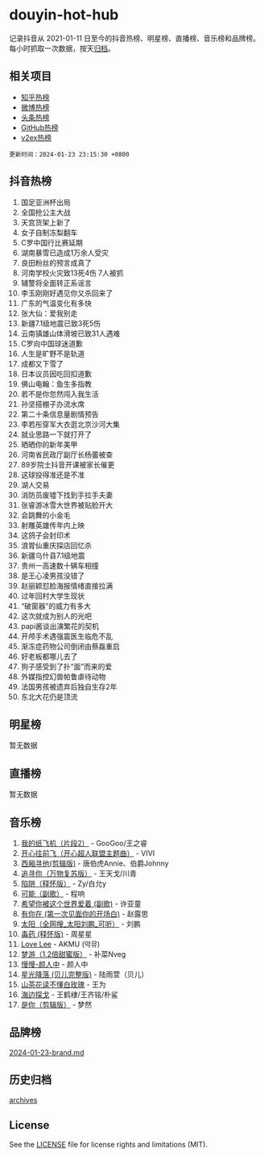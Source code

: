 # douyin-hot-hub

记录抖音从 2021-01-11 日至今的抖音热榜、明星榜、直播榜、音乐榜和品牌榜。每小时抓取一次数据，按天[归档](archives)。

## 相关项目

- [知乎热榜](https://github.com/lonnyzhang423/zhihu-hot-hub)
- [微博热榜](https://github.com/lonnyzhang423/weibo-hot-hub)
- [头条热榜](https://github.com/lonnyzhang423/toutiao-hot-hub)
- [GitHub热榜](https://github.com/lonnyzhang423/github-hot-hub)
- [v2ex热榜](https://github.com/lonnyzhang423/v2ex-hot-hub)


`更新时间：2024-01-23 23:15:30 +0800`

## 抖音热榜

1. 国足亚洲杯出局
1. 全国抢公主大战
1. 天宫货架上新了
1. 女子自制冻梨翻车
1. C罗中国行比赛延期
1. 湖南暴雪已造成1万余人受灾
1. 良田粉丝的预言成真了
1. 河南学校火灾致13死4伤 7人被抓
1. 辅警将全面转正系谣言
1. 李玉刚刚好遇见你又杀回来了
1. 广东的气温变化有多快
1. 张大仙：爱我别走
1. 新疆7.1级地震已致3死5伤
1. 云南镇雄山体滑坡已致31人遇难
1. C罗向中国球迷道歉
1. 人生是旷野不是轨道
1. 成都又下雪了
1. 日本议员因吃回扣道歉
1. 佛山电翰：鱼生多指教
1. 若不是你忽然闯入我生活
1. 孙坚搭棚子办流水席
1. 第二十条信息量剧情预告
1. 李若彤穿军大衣逛北京沙河大集
1. 就业思路一下就打开了
1. 晒晒你的新年美甲
1. 河南省民政厅副厅长杨蕾被查
1. 89岁院士抖音开课被家长催更
1. 这球投得准还是不准
1. 湖人交易
1. 消防员废墟下找到手拉手夫妻
1. 张睿游冰雪大世界被贴脸开大
1. 会跳舞的小金毛
1. 射雕英雄传年内上映
1. 这鸽子会封印术
1. 浪胃仙重庆探店回忆杀
1. 新疆乌什县7.1级地震
1. 贵州一高速数十辆车相撞
1. 是王心凌男孩没错了
1. 赵丽颖怼脸海报情绪直接拉满
1. 过年回村大学生现状
1. “破窗器”的威力有多大
1. 这次就成为别人的光吧
1. papi酱谈出演繁花的契机
1. 开颅手术遇强震医生临危不乱
1. 渐冻症药物公司倒闭由蔡磊重启
1. 好老板都哪儿去了
1. 狗子感受到了扑“面”而来的爱
1. 外媒指控幻兽帕鲁虐待动物
1. 法国男孩被遗弃后独自生存2年
1. 东北大花仍是顶流

## 明星榜

暂无数据

## 直播榜

暂无数据

## 音乐榜

1. [我的纸飞机（片段2）](https://sf6-cdn-tos.douyinstatic.com/obj/tos-cn-ve-2774/oM2ZrKcg2CD5AeRB2gkeXOFB1IxAGJdZPazYHf) - GooGoo/王之睿
1. [开心往前飞（开心超人联盟主题曲）](https://sf86-cdn-tos.douyinstatic.com/obj/tos-cn-ve-2774/9d8fb7c82cf1421fb93a9fe925275e0a) - VIVI
1. [西厢寻他(剪辑版)](https://sf86-cdn-tos.douyinstatic.com/obj/tos-cn-ve-2774/oUsAVfAQKlRNxEv5qxvIB8o5qmIWUcXbzJKJhw) - 唐伯虎Annie、伯爵Johnny
1. [追寻你（万物复苏版）](https://sf3-cdn-tos.douyinstatic.com/obj/tos-cn-ve-2774/oYeAZJsbjIDit9APmBg8u6uDUQnHmoCf3gbo74) - 王天戈/川青
1. [陷阱（释怀版）](https://sf86-cdn-tos.douyinstatic.com/obj/tos-cn-ve-2774/oE8C21LeZrzKLDFfQYgMzx4GAIHageG5IzayY7) - Zy/白允y
1. [可能（副歌）](https://sf86-cdn-tos.douyinstatic.com/obj/tos-cn-ve-2774/cde1731888894259b333569393c2fb51) - 程响
1. [希望你被这个世界爱着 (副歌)](https://sf86-cdn-tos.douyinstatic.com/obj/tos-cn-ve-2774/oUHCmWQfZlE3QQBKBeD8rCFLpJzPgCpImhsxMt) - 许亚童
1. [有你在 (第一次见面你的开场白)](https://sf86-cdn-tos.douyinstatic.com/obj/tos-cn-ve-2774/oAthrQ3ClJBfI57uBoFEgNDYtNCZ0TSYQQfxQ0) - 赵露思
1. [太阳（全网搜_太阳刘鹏_可听）](https://sf86-cdn-tos.douyinstatic.com/obj/tos-cn-ve-2774/ogWbyIQnlBFImVbeDocRdCIYtBHlbJXgfZMvgz) - 刘鹏
1. [毒药 (释怀版)](https://sf86-cdn-tos.douyinstatic.com/obj/tos-cn-ve-2774/oYILMEAzspdZBIzy4frJNB8ZHPHWAhiwowd4Ad) - 周星星
1. [Love Lee](https://sf86-cdn-tos.douyinstatic.com/obj/tos-cn-ve-2774/o05GbkJGbCBTdDnMtB0fwOYgkeZp23vrWQDQBS) - AKMU (악뮤)
1. [梦游（1.2倍甜蜜版）](https://sf86-cdn-tos.douyinstatic.com/obj/tos-cn-ve-2774/o4gyAUm8hwufoEABmwVIiQtHsFuGzAEEWtNMzo) - 补菜Nveg
1. [慢慢-颜人中](https://sf86-cdn-tos.douyinstatic.com/obj/tos-cn-ve-2774/ocjHNfBXdBxQNC8ZGAeoLMFTUgtBg8bkExunDC) - 颜人中
1. [星光降落 (贝儿完整版)](https://sf3-cdn-tos.douyinstatic.com/obj/tos-cn-ve-2774/okwB9hAwyAtsFFkFBzAX1hOOfQuIoMNs0W2Mwr) - 陆雨萱（贝儿）
1. [山茶花读不懂白玫瑰](https://sf6-cdn-tos.douyinstatic.com/obj/tos-cn-ve-2774/osfn8B7DktrRHEPJgPCfDbw7QDQEkwC16BxZg9) - 王为
1. [海边探戈](https://sf86-cdn-tos.douyinstatic.com/obj/tos-cn-ve-2774/os9gE0VQCGqt6VQkZDyBBYvfSDY0QFe3vVmubn) - 王鹤棣/王齐铭/朴鲨
1. [是你（剪辑版）](https://sf86-cdn-tos.douyinstatic.com/obj/tos-cn-ve-2774/46019dae783c4c969944217fe1cfafc4) - 梦然

## 品牌榜

[2024-01-23-brand.md](archives/2024-01-23-brand.md)

## 历史归档

[archives](archives)

## License

See the [LICENSE](LICENSE) file for license rights and limitations (MIT).
